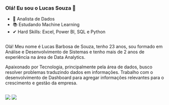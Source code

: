 ### Olá! Eu sou o Lucas Souza 👋

- 🔎 Analista de Dados
- 📚 Estudando Machine Learning
- ✔  Hard Skills: Excel, Power BI, SQL e Python

##

Olá! Meu nome é Lucas Barbosa de Souza, tenho 23 anos, sou formado em Análise e Desenvolvimento de Sistemas e tenho mais de 2 anos de experiência na área de Data Analytics.

Apaixonado por Tecnologia, principalmente pela área de dados, busco resolver problemas traduzindo dados em informações. Trabalho com o desenvolvimento de Dashboard para agregar informações relevantes para o crescimento e gestão da empresa.


##
<div> 
  <a href = "mailto:lucas12bsouza@gmail.com"><img src="https://img.shields.io/badge/Gmail-D14836?style=for-the-badge&logo=gmail&logoColor=white" target="_blank"></a>
  <a href="https://www.linkedin.com/in/lucasb-souza/" target="_blank"><img src="https://img.shields.io/badge/LinkedIn-0077B5?style=for-the-badge&logo=linkedin&logoColor=white" target="_blank"></a> 
  
</div>

